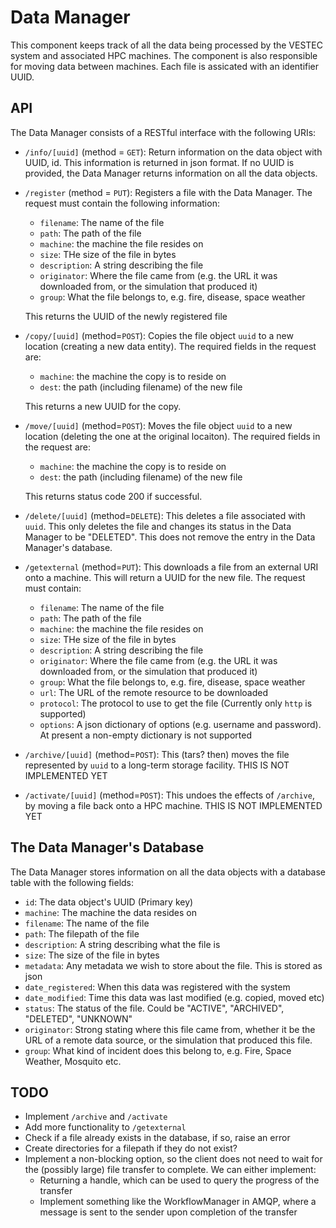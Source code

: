 # Data Manager

This component keeps track of all the data being processed by the VESTEC system and associated HPC machines. The component is also responsible for moving data between machines. Each file is assicated with an identifier UUID. 

## API

The Data Manager consists of a RESTful interface with the following URIs:

- `/info/[uuid]` (method = `GET`):
  Return information on the data object with UUID, id. This information is returned in json format. If no UUID is provided, the Data Manager returns information on all the data objects.

- `/register` (method = `PUT`):
  Registers a file with the Data Manager. The request must contain the following information:
  - `filename`: The name of the file
  - `path`: The path of the file
  -  `machine`: the machine the file resides on
  -  `size`: THe size of the file in bytes
  -  `description`: A string describing the file
  -  `originator`: Where the file came from (e.g. the URL it was downloaded from, or the simulation that produced it)
  -  `group`: What the file belongs to, e.g. fire, disease, space weather
  
  This returns the UUID of the newly registered file

- `/copy/[uuid]` (method=`POST`):
  Copies the file object `uuid` to a new location (creating a new data entity). The required fields in the request are:
  - `machine`: the machine the copy is to reside on
  - `dest`: the path (including filename) of the new file
  
  This returns a new UUID for the copy.

- `/move/[uuid]` (method=`POST`):
  Moves the file object `uuid` to a new location (deleting the one at the original locaiton). The required fields in the request are:
  - `machine`: the machine the copy is to reside on
  - `dest`: the path (including filename) of the new file
  
  This returns status code 200 if successful.

- `/delete/[uuid]` (method=`DELETE`):
  This deletes a file associated with `uuid`. This only deletes the file and changes its status in the Data Manager to be "DELETED". This does not remove the entry in the Data Manager's database.

- `/getexternal` (method=`PUT`):
  This downloads a file from an external URI onto a machine. This will return a UUID for the new file. The request must contain:
  - `filename`: The name of the file
  - `path`: The path of the file
  - `machine`: the machine the file resides on
  - `size`: THe size of the file in bytes
  - `description`: A string describing the file
  - `originator`: Where the file came from (e.g. the URL it was downloaded from, or the simulation that produced it)
  - `group`: What the file belongs to, e.g. fire, disease, space weather
  - `url`: The URL of the remote resource to be downloaded
  - `protocol`: The protocol to use to get the file (Currently only `http` is supported)
  - `options`: A json dictionary of options (e.g. username and password). At present a non-empty dictionary is not supported

- `/archive/[uuid]` (method=`POST`):
  This (tars? then) moves the file represented by `uuid` to a long-term storage facility. THIS IS NOT IMPLEMENTED YET

- `/activate/[uuid]` (method=`POST`):
  This undoes the effects of `/archive`, by moving a file back onto a HPC machine. THIS IS NOT IMPLEMENTED YET

## The Data Manager's Database
The Data Manager stores information on all the data objects with a database table with the following fields:

- `id`: The data object's UUID (Primary key)
- `machine`: The machine the data resides on
- `filename`: The name of the file
- `path`: The filepath of the file
- `description`: A string describing what the file is
- `size`: The size of the file in bytes
- `metadata`: Any metadata we wish to store about the file. This is stored as json
- `date_registered`: When this data was registered with the system
- `date_modified`: Time this data was last modified (e.g. copied, moved etc)
- `status`: The status of the file. Could be "ACTIVE", "ARCHIVED", "DELETED", "UNKNOWN"
- `originator`: Strong stating where this file came from, whether it be the URL of a remote data source, or the simulation that produced this file.
- `group`: What kind of incident does this belong to, e.g. Fire, Space Weather, Mosquito etc.

## TODO

- Implement `/archive` and `/activate`
- Add more functionality to `/getexternal`
- Check if a file already exists in the database, if so, raise an error
- Create directories for a filepath if they do not exist?
- Implement a non-blocking option, so the client does not need to wait for the (possibly large) file transfer to complete. We can either implement:
  - Returning a handle, which can be used to query the progress of the transfer
  - Implement something like the WorkflowManager in AMQP, where a message is sent to the sender upon completion of the transfer

  